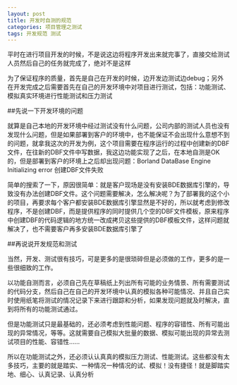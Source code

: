 ```yaml
---
layout: post
title: 开发时自测的规范
categories: 项目管理之测试
tags: 开发规范 测试 
---
```


平时在进行项目开发的时候，不是说这边将程序开发出来就完事了，直接交给测试人员然后自己的任务就完成了，绝对不是这样

为了保证程序的质量，首先是自己在开发的时候，边开发边测试边debug；另外在开发完成之后需要首先在自己的开发环境中对项目进行测试，包括：功能测试、模拟真实环境进行性能测试和压力测试

##先说一下开发环境的问题

就算是自己本地的开发环境中经过测试没有什么问题，公司内部的测试人员也没有发现什么问题，但是如果部署到客户的环境中，也不能保证不会出现什么意想不到的问题，就拿我这次的开发为例，这个项目需要在程序运行的过程中创建新的DBF文件，在往新的DBF文件中写数据，我这边功能实现了之后，在本地自测是OK的，但是部署到客户的环境上之后却出现问题：Borland DataBase Engine Initializing error 创建DBF文件失败

简单的搜索了一下，原因很简单：就是客户现场是没有安装BDE数据库引擎的，导致没有办法创建DBF文件。这个问题需要解决，怎么解决呢？为了部署我的这个小的项目，再要求每个客户都安装BDE数据库引擎显然是不好的，所以就考虑到修改程序，不是创建DBF，而是提供程序的同时提供几个空的DBF文件模板，原来程序中创建DBF的代码逻辑的地方统一改成拷贝这些提供的DBF模板文件，这样问题就解决了，也不需要客户再多安装BDE数据库引擎了

##再说说开发规范和测试

当然，开发、测试很有技巧，可是更多的是很琐碎但是必须做的工作，更多的是一些很细致的工作。

以功能自测而言，必须自己先在草稿纸上列出所有可能的业务情景、所有需要测试的代码分支，然后自己在自己的开发环境中认真的模拟各种可能情况、并且自己实时使用纸笔将测试的情况记录下来进行跟踪和分析，如果发现问题就及时解决，直到将所有的功能测试通过。

但是功能测试只是最基础的，还必须考虑到性能问题、程序的容错性、所有可能出现的异常情况，等等。这就需要自己模拟大批量的数据、模拟可能出现的异常去测试项目的性能、容错性……

所以在功能测试之外，还必须认认真真的模拟压力测试、性能测试。这些都没有太多技巧，主要的就是踏实、一种情况一种情况的试、模拟！没有捷径！就是脚踏实地、细心、认真记录、认真分析
